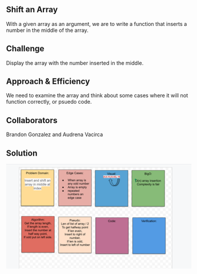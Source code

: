 ## Shift an Array
With a given array as an argument, we are to write a function that inserts a number in the middle of the array.

## Challenge
Display the array with the number inserted in the middle. 

## Approach & Efficiency
We need to examine the array and think about some cases where it will not function correctly, or psuedo code. 

## Collaborators
Brandon Gonzalez and Audrena Vacirca

## Solution
![Code Challenge 2](../../../assets/shift-array.png)
